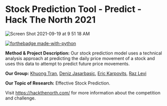 # Stock Prediction Tool - Predict - Hack The North 2021

![Screen Shot 2021-09-19 at 9 51 18 AM](https://user-images.githubusercontent.com/46465622/133930040-e763bc3f-85a7-484f-be11-51ea0300a466.png)

[![forthebadge made-with-python](http://ForTheBadge.com/images/badges/made-with-python.svg)](https://www.python.org/)

**Method & Project Description:** Our stock prediction model uses a technical analysis approach at predicting the daily price movement of a stock and uses this data to attempt to predict future price movements.

**Our Group:** [Khuong Tran](https://github.com/KVKTRAN), [Deniz Jasarbasic](https://github.com/Deniz-Jasa), [Eric Karpovits](https://github.com/EricKarpovits), [Raz Levi](https://github.com/razlevio)

**Our Topic of Research:** Effective Stock Prediction.

Visit https://hackthenorth.com/ for more information about the competition and challenge.
